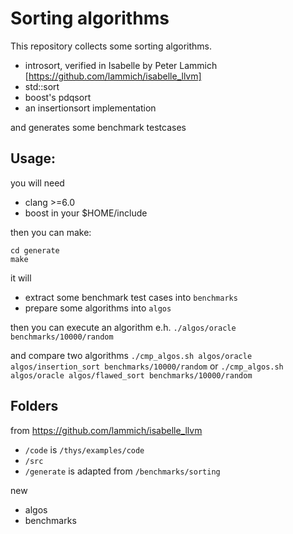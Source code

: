 # Sorting algorithms

This repository collects some sorting algorithms.
- introsort, verified in Isabelle by Peter Lammich [https://github.com/lammich/isabelle_llvm]
- std::sort
- boost's pdqsort
- an insertionsort implementation

and generates some benchmark testcases

## Usage:

you will need
- clang >=6.0
- boost in your $HOME/include

then you can make:

```
cd generate
make
```

it will
- extract some benchmark test cases into `benchmarks`
- prepare some algorithms into `algos`

then you can execute an algorithm e.h.
`./algos/oracle benchmarks/10000/random`

and compare two algorithms
`./cmp_algos.sh algos/oracle algos/insertion_sort benchmarks/10000/random`
or
`./cmp_algos.sh algos/oracle algos/flawed_sort benchmarks/10000/random`

  
## Folders
 
from https://github.com/lammich/isabelle_llvm
- `/code` is `/thys/examples/code`
- `/src`
- `/generate` is adapted from `/benchmarks/sorting`
 
new
- algos
- benchmarks
